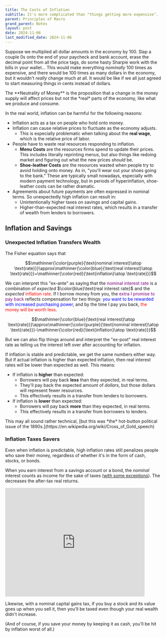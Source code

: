 ```yaml
---
title: The Costs of Inflation
subtitle: It's more complicated than "things getting more expensive".
parent: Principles of Macro
grand_parent: Notes
layout: post
date: 2024-11-06
last_modified_date: 2024-11-06
---
```


Suppose we multiplied all dollar amounts in the economy by 100.
Slap a couple 0s onto the end of your paycheck and bank account, 
erase the decimal point from all the price tags, 
do some hasty Sharpie work with the bills in your wallet...
This would make everything *nominally* 100 times as expensive,
and there would be 100 times as many dollars in the economy,
but it wouldn't *really* change much at all.
It would be like if we all just agreed to start measuring things in cents instead of dollars.

<aside markdown="block">
The **Neutrality of Money** is the proposition that a change in the money supply 
will affect prices but not the *real* parts of the economy, 
like what we produce and consume.
</aside>

In the real world, inflation can be harmful for the following reasons:
- Inflation acts as a tax on people who hold onto money.
- Inflation can cause relative prices to fluctuate as the economy adjusts.
    - This is especially problematic when talking about the **real wage**, which is the relative price of labor.
- People have to waste real resources responding to inflation.
    - **Menu Costs** are the resources firms spend to update their prices. This includes literally reprinting menus, but also things like redoing market and figuring out what the new prices *should* be.
    - **Shoe-leather Costs** are the resources wasted when people try to avoid holding onto money. As in, "you'll wear out your shoes going to the bank." These are typically small nowadays, especially with modern payment technology, but in periods of hyperinflation, shoe-leather costs can be rather dramatic.
- Agreements about future payments are often expressed in nominal terms. So unexpectedly high inflation can result in:
    - Unintentionally higher taxes on savings and capital gains.
    - Higher-than-expected real interest rates, which results in a transfer of wealth from lenders to borrowers.




<!--
## Inflation as a Tax


## The Direct Costs of Dealing With Inflation


## Relative Price Changes and Real Wages





-->

## Inflation and Savings



<!--
SDRS caps COLA at https://www.sd.gov/cs?id=kb_article_view&sys_kb_id=7ba126331b4bb1102df610ad9c4bcb5d
-->

### Unexpected Inflation Transfers Wealth

The Fisher equation says that 

$$\mathinner{\color{purple}{\text{nominal interest}\atop \text{rate}}}\approx\mathinner{\color{blue}{\text{real interest}\atop \text{rate}}}+\mathinner{\color{red}{\text{inflation}\atop \text{rate}}}$$

We can interpret this "ex-ante" as saying that the <span style="color:purple">nominal interest rate</span> is a combination of *expected* $\color{blue}\text{real interest rate}$ and the *expected* <span style="color:red">inflation rate</span>. If I borrow money from you, the <span style="color:purple">extra I promise to pay back</span> reflects compensation for two things: <span style="color:blue">you want to be rewarded with increased purchasing power</span>, and by the time I pay you back, <span style="color:red">the money will be worth less</span>.

$$\mathinner{\color{blue}{\text{real interest}\atop \text{rate}}}\approx\mathinner{\color{purple}{\text{nominal interest}\atop \text{rate}}}-\mathinner{\color{red}{\text{inflation}\atop \text{rate}}}$$

But we can also flip things around and interpret the "ex-post" real interest rate as telling us the interest left over after accounting for inflation.

If inflation is stable and predictable, we get the same numbers either way. But if actual inflation is higher than expected inflation, then real interest rates will be lower than expected as well. This means:

- If inflation is **higher** than expected:
    - Borrowers will pay back **less** than they expected, in real terms.
    - They'll pay back the expected amount of *dollars*, but those dollars will represent fewer resources.
    - This effectively results in a transfer from lenders to borrowers.
- If inflation is **lower** than expected:
    - Borrowers will pay back **more** than they expected, in real terms.
    - This effectively results in a transfer from borrowers to lenders.

<aside markdown="block">
This may all sound rather technical, [but this was *the* hot-button political issue of the 1890s.](https://en.wikipedia.org/wiki/Cross_of_Gold_speech)
</aside>


### Inflation Taxes Savers

Even when inflation is predictable, high inflation rates still penalizes people who save their money, regardless of whether it's in the form of cash, stocks, or bonds.


When you earn interest from a savings account or a bond, the *nominal* interest counts as income for the sake of taxes ([with some exceptions](https://www.irs.gov/taxtopics/tc403)). The decreases the after-tax real returns.

<iframe src="https://instacalc.com/58036/embed" width="450" height="350" frameborder="0"></iframe>


<!--
Actual version with proper Fisher relation: https://instacalc.com/58035
Simplified version with approximation: https://instacalc.com/58036
TODO: This has an interesting connection to Fatih's wealth paper Use It or Lose It

Maybe not too interesting albiet.
https://taxfoundation.org/research/all/federal/inflation-can-cause-infinite-effective-tax-rate-capital-gains/
"the effective tax rate on the real (inflation indexed) capital gain has exceeded the statutory rate every year since 1950 and has averaged around 42 percent."
-->

Likewise, with a nominal capital gains tax, if you buy a stock and its value goes up when you sell it, then you'll be taxed even though your real wealth didn't increase.

(And of course, if you save your money by keeping it as cash, you'll be hit by inflation worst of all.)







<!--I like the flow of the lecture I gave on this topic but it was a bit too much for 50 minutes.-->




